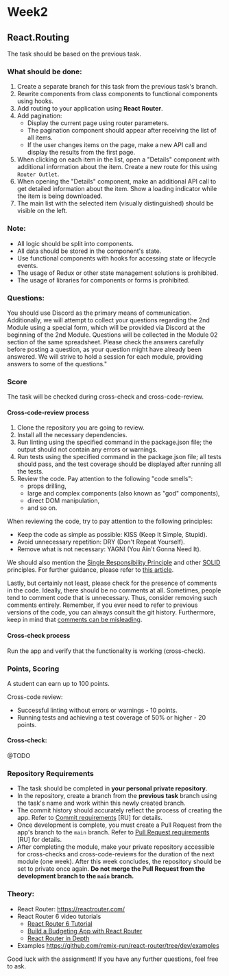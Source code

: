 # Week2

## React.Routing

The task should be based on the previous task.

### What should be done:

1. Create a separate branch for this task from the previous task's branch.
2. Rewrite components from class components to functional components using hooks.
3. Add routing to your application using **React Router**.
4. Add pagination:
   - Display the current page using router parameters.
   - The pagination component should appear after receiving the list of all items.
   - If the user changes items on the page, make a new API call and display the results from the first page.
5. When clicking on each item in the list, open a "Details" component with additional information about the item. Create a new route for this using `Router Outlet`.
6. When opening the "Details" component, make an additional API call to get detailed information about the item. Show a loading indicator while the item is being downloaded.
7. The main list with the selected item (visually distinguished) should be visible on the left.

### Note:

- All logic should be split into components.
- All data should be stored in the component's state.
- Use functional components with hooks for accessing state or lifecycle events.
- The usage of Redux or other state management solutions is prohibited.
- The usage of libraries for components or forms is prohibited.

### Questions:

You should use Discord as the primary means of communication. Additionally, we will attempt to collect your questions regarding the 2nd Module using a special form, which will be provided via Discord at the beginning of the 2nd Module. Questions will be collected in the Module 02 section of the same spreadsheet. Please check the answers carefully before posting a question, as your question might have already been answered. We will strive to hold a session for each module, providing answers to some of the questions."


### Score

The task will be checked during cross-check and cross-code-review.

#### Cross-code-review process

1. Clone the repository you are going to review.
2. Install all the necessary dependencies.
3. Run linting using the specified command in the package.json file; the output should not contain any errors or warnings.
4. Run tests using the specified command in the package.json file; all tests should pass, and the test coverage should be displayed after running all the tests.
5. Review the code. Pay attention to the following "code smells": 
   - props drilling,
   - large and complex components (also known as "god" components),
   - direct DOM manipulation,
   - and so on.
   
When reviewing the code, try to pay attention to the following principles:

- Keep the code as simple as possible: KISS (Keep It Simple, Stupid).
- Avoid unnecessary repetition: DRY (Don't Repeat Yourself).
- Remove what is not necessary: YAGNI (You Ain't Gonna Need It).

We should also mention the [Single Responsibility Principle](https://en.wikipedia.org/wiki/Single-responsibility_principle) and other [SOLID](https://en.wikipedia.org/wiki/SOLID) principles. For further guidance, please refer to [this article](https://dmitripavlutin.com/7-architectural-attributes-of-a-reliable-react-component/).

Lastly, but certainly not least, please check for the presence of comments in the code. Ideally, there should be no comments at all. Sometimes, people tend to comment code that is unnecessary. Thus, consider removing such comments entirely. Remember, if you ever need to refer to previous versions of the code, you can always consult the git history. Furthermore, keep in mind that [comments can be misleading](https://blog.devgenius.io/code-should-be-the-one-version-of-the-truth-dont-add-comments-b0bcd8631a9a).

#### Cross-check process

Run the app and verify that the functionality is working (cross-check).


### Points, Scoring

A student can earn up to 100 points.

Cross-code review:

* Successful linting without errors or warnings - 10 points.
* Running tests and achieving a test coverage of 50% or higher - 20 points.

#### Cross-check:

@TODO

### Repository Requirements

* The task should be completed in **your personal private repository**.
* In the repository, create a branch from the **previous task** branch using the task's name and work within this newly created branch.
* The commit history should accurately reflect the process of creating the app. Refer to [Commit requirements](https://docs.rs.school/#/git-convention?id=%D0%A2%D1%80%D0%B5%D0%B1%D0%BE%D0%B2%D0%B0%D0%BD%D0%B8%D1%8F-%D0%BA-%D0%B8%D0%BC%D0%B5%D0%BD%D0%B0%D0%BC-%D0%BA%D0%BE%D0%BC%D0%BC%D0%B8%D1%82%D0%BE%D0%B2) [RU] for details.
* Once development is complete, you must create a Pull Request from the app's branch to the `main` branch. Refer to [Pull Request requirements](https://docs.rs.school/#/pull-request-review-process?id=%D0%A2%D1%80%D0%B5%D0%B1%D0%BE%D0%B2%D0%B0%D0%BD%D0%B8%D1%8F-%D0%BA-pull-request-pr) [RU] for details.
* After completing the module, make your private repository accessible for cross-checks and cross-code-reviews for the duration of the next module (one week). After this week concludes, the repository should be set to private once again.
  **Do not merge the Pull Request from the development branch to the `main` branch.**

### Theory:

- React Router: https://reactrouter.com/
- React Router 6 video tutorials
  + [React Router 6 Tutorial](https://www.youtube.com/watch?v=OMQ2QARHPo0&list=PL4cUxeGkcC9iVKmtNuCeIswnQ97in2GGf)
  + [Build a Budgeting App with React Router](https://www.youtube.com/watch?v=VpzeeBeVWeg&list=PL4cUxeGkcC9iNnY07bh_UPaRIQZcJfARY)
  + [React Router in Depth](https://www.youtube.com/watch?v=OMQ2QARHPo0&list=PL4cUxeGkcC9iVKmtNuCeIswnQ97in2GGf)
- Examples https://github.com/remix-run/react-router/tree/dev/examples


Good luck with the assignment! If you have any further questions, feel free to ask.
